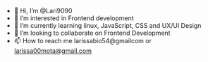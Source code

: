 - 👋 Hi, I’m @Lari9090
- 👀 I’m interested in Frontend development
- 🌱 I’m currently learning linux, JavaScript, CSS and UX/UI Design
- 💞️ I’m looking to collaborate on Frontend Development 
- 📫 How to reach me larissabio54@gmailcom or larissa00mota@gmail.com

<!---
Lari9090/Lari9090 is a ✨ special ✨ repository because its `README.md` (this file) appears on your GitHub profile.
You can click the Preview link to take a look at your changes.
--->

